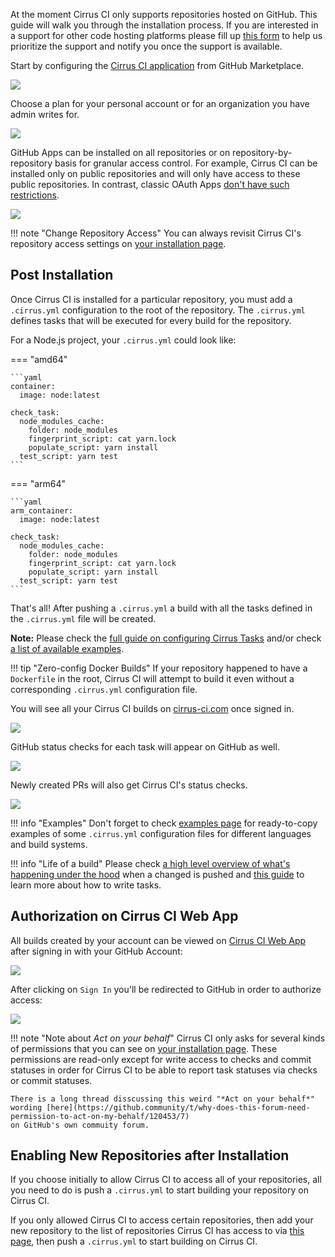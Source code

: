 At the moment Cirrus CI only supports repositories hosted on GitHub. This guide will walk you through the installation process.
If you are interested in a support for other code hosting platforms please fill up [this form](https://forms.gle/CkcxPnMjA2u5ctQf7)
to help us prioritize the support and notify you once the support is available.

Start by configuring the [Cirrus CI application](https://github.com/marketplace/cirrus-ci) from GitHub Marketplace.

<img src="/assets/images/screenshots/github/marketplace/step1.png" />

Choose a plan for your personal account or for an organization you have admin writes for.

<img src="/assets/images/screenshots/github/marketplace/step2.png" />

GitHub Apps can be installed on all repositories or on repository-by-repository basis for granular access control. For
example, Cirrus CI can be installed only on public repositories and will only have access to these public repositories.
In contrast, classic OAuth Apps [don't have such restrictions](https://developer.github.com/apps/differences-between-apps/#what-can-github-apps-and-oauth-apps-access).

<img src="/assets/images/screenshots/github/marketplace/step3.png" />

!!! note "Change Repository Access"
    You can always revisit Cirrus CI's repository access settings on [your installation page](https://github.com/apps/cirrus-ci/installations/new).

## Post Installation

Once Cirrus CI is installed for a particular repository, you must add a `.cirrus.yml` configuration to the root of the repository. 
The `.cirrus.yml` defines tasks that will be executed for every build for the repository. 

For a Node.js project, your `.cirrus.yml` could look like:

=== "amd64"

    ```yaml
    container:
      image: node:latest
    
    check_task:
      node_modules_cache:
        folder: node_modules
        fingerprint_script: cat yarn.lock
        populate_script: yarn install
      test_script: yarn test
    ```

=== "arm64"

    ```yaml
    arm_container:
      image: node:latest
    
    check_task:
      node_modules_cache:
        folder: node_modules
        fingerprint_script: cat yarn.lock
        populate_script: yarn install
      test_script: yarn test
    ```

That's all! After pushing a `.cirrus.yml` a build with all the tasks defined in the `.cirrus.yml`
file will be created.

**Note:** Please check the [full guide on configuring Cirrus Tasks](writing-tasks.md) and/or check [a list of available examples](../examples.md).

!!! tip "Zero-config Docker Builds"
    If your repository happened to have a `Dockerfile` in the root, Cirrus CI will attempt to build it even without
    a corresponding `.cirrus.yml` configuration file.

You will see all your Cirrus CI builds on [cirrus-ci.com](https://cirrus-ci.com/) once signed in. 

<img src="/assets/images/screenshots/github/recent-builds.png" />

GitHub status checks for each task will appear on GitHub as well.

<img src="/assets/images/screenshots/github/statuses-branch.png" />

Newly created PRs will also get Cirrus CI's status checks.

<img src="/assets/images/screenshots/github/statuses-pr.png" />

!!! info "Examples"
    Don't forget to check [examples page](../examples.md) for ready-to-copy examples of some `.cirrus.yml` 
    configuration files for different languages and build systems.

!!! info "Life of a build"
    Please check [a high level overview of what's happening under the hood](build-life.md) when a changed is pushed
    and [this guide](writing-tasks.md) to learn more about how to write tasks.

## Authorization on Cirrus CI Web App

All builds created by your account can be viewed on [Cirrus CI Web App](https://cirrus-ci.com/) after signing in with
your GitHub Account:

<img src="/assets/images/screenshots/github/cirrus-web-sign-in.png" />

After clicking on `Sign In` you'll be redirected to GitHub in order to authorize access:

<img src="/assets/images/screenshots/github/github-app-auth.png" />

!!! note "Note about *Act on your behalf*"
    Cirrus CI only asks for several kinds of permissions that you can see on [your installation page](https://github.com/apps/cirrus-ci/installations/new).
    These permissions are read-only except for write access to checks and commit statuses in order for Cirrus CI to
    be able to report task statuses via checks or commit statuses.

    There is a long thread disscussing this weird "*Act on your behalf*" wording [here](https://github.community/t/why-does-this-forum-need-permission-to-act-on-my-behalf/120453/7)
    on GitHub's own commuity forum.

## Enabling New Repositories after Installation

If you choose initially to allow Cirrus CI to access all of your repositories, all you need to do is push a `.cirrus.yml` to start
building your repository on Cirrus CI.

If you only allowed Cirrus CI to access certain repositories, then add your new repository to
the list of repositories Cirrus CI has access to via [this page](https://github.com/apps/cirrus-ci/installations/new),
then push a `.cirrus.yml` to start building on Cirrus CI.
